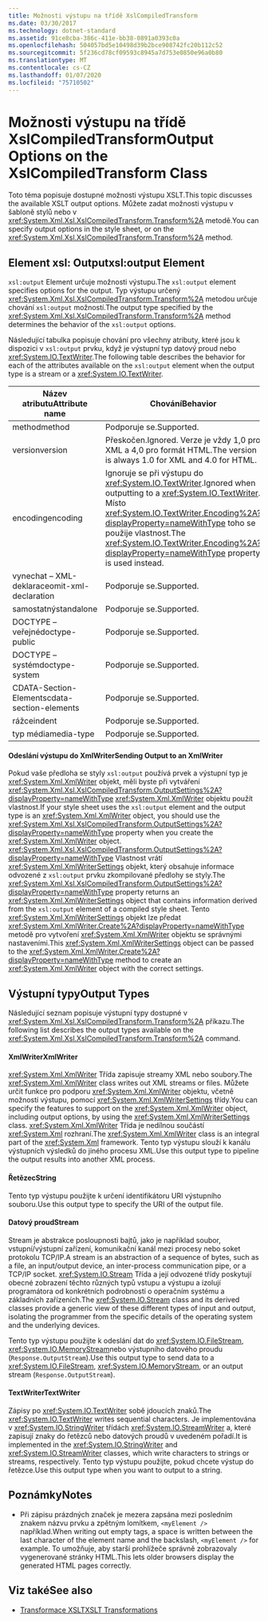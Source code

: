 ```yaml
---
title: Možnosti výstupu na třídě XslCompiledTransform
ms.date: 03/30/2017
ms.technology: dotnet-standard
ms.assetid: 91ce8cba-386c-411e-bb38-0891a0393c0a
ms.openlocfilehash: 504057bd5e10498d39b2bce908742fc20b112c52
ms.sourcegitcommit: 5f236cd78cf09593c8945a7d753e0850e96a0b80
ms.translationtype: MT
ms.contentlocale: cs-CZ
ms.lasthandoff: 01/07/2020
ms.locfileid: "75710502"
---
```

# <a name="output-options-on-the-xslcompiledtransform-class"></a><span data-ttu-id="77ec1-102">Možnosti výstupu na třídě XslCompiledTransform</span><span class="sxs-lookup"><span data-stu-id="77ec1-102">Output Options on the XslCompiledTransform Class</span></span>
<span data-ttu-id="77ec1-103">Toto téma popisuje dostupné možnosti výstupu XSLT.</span><span class="sxs-lookup"><span data-stu-id="77ec1-103">This topic discusses the available XSLT output options.</span></span> <span data-ttu-id="77ec1-104">Můžete zadat možnosti výstupu v šabloně stylů nebo v <xref:System.Xml.Xsl.XslCompiledTransform.Transform%2A> metodě.</span><span class="sxs-lookup"><span data-stu-id="77ec1-104">You can specify output options in the style sheet, or on the <xref:System.Xml.Xsl.XslCompiledTransform.Transform%2A> method.</span></span>  
  
## <a name="xsloutput-element"></a><span data-ttu-id="77ec1-105">Element xsl: Output</span><span class="sxs-lookup"><span data-stu-id="77ec1-105">xsl:output Element</span></span>  
 <span data-ttu-id="77ec1-106">`xsl:output` Element určuje možnosti výstupu.</span><span class="sxs-lookup"><span data-stu-id="77ec1-106">The `xsl:output` element specifies options for the output.</span></span> <span data-ttu-id="77ec1-107">Typ výstupu určený <xref:System.Xml.Xsl.XslCompiledTransform.Transform%2A> metodou určuje chování `xsl:output` možností.</span><span class="sxs-lookup"><span data-stu-id="77ec1-107">The output type specified by the <xref:System.Xml.Xsl.XslCompiledTransform.Transform%2A> method determines the behavior of the `xsl:output` options.</span></span>  
  
 <span data-ttu-id="77ec1-108">Následující tabulka popisuje chování pro všechny atributy, které jsou k dispozici v `xsl:output` prvku, když je výstupní typ datový proud nebo <xref:System.IO.TextWriter>.</span><span class="sxs-lookup"><span data-stu-id="77ec1-108">The following table describes the behavior for each of the attributes available on the `xsl:output` element when the output type is a stream or a <xref:System.IO.TextWriter>.</span></span>  
  
|<span data-ttu-id="77ec1-109">Název atributu</span><span class="sxs-lookup"><span data-stu-id="77ec1-109">Attribute name</span></span>|<span data-ttu-id="77ec1-110">Chování</span><span class="sxs-lookup"><span data-stu-id="77ec1-110">Behavior</span></span>|  
|--------------------|--------------|  
|<span data-ttu-id="77ec1-111">method</span><span class="sxs-lookup"><span data-stu-id="77ec1-111">method</span></span>|<span data-ttu-id="77ec1-112">Podporuje se.</span><span class="sxs-lookup"><span data-stu-id="77ec1-112">Supported.</span></span>|  
|<span data-ttu-id="77ec1-113">version</span><span class="sxs-lookup"><span data-stu-id="77ec1-113">version</span></span>|<span data-ttu-id="77ec1-114">Přeskočen.</span><span class="sxs-lookup"><span data-stu-id="77ec1-114">Ignored.</span></span> <span data-ttu-id="77ec1-115">Verze je vždy 1,0 pro XML a 4,0 pro formát HTML.</span><span class="sxs-lookup"><span data-stu-id="77ec1-115">The version is always 1.0 for XML and 4.0 for HTML.</span></span>|  
|<span data-ttu-id="77ec1-116">encoding</span><span class="sxs-lookup"><span data-stu-id="77ec1-116">encoding</span></span>|<span data-ttu-id="77ec1-117">Ignoruje se při výstupu do <xref:System.IO.TextWriter>.</span><span class="sxs-lookup"><span data-stu-id="77ec1-117">Ignored when outputting to a <xref:System.IO.TextWriter>.</span></span> <span data-ttu-id="77ec1-118">Místo <xref:System.IO.TextWriter.Encoding%2A?displayProperty=nameWithType> toho se použije vlastnost.</span><span class="sxs-lookup"><span data-stu-id="77ec1-118">The <xref:System.IO.TextWriter.Encoding%2A?displayProperty=nameWithType> property is used instead.</span></span>|  
|<span data-ttu-id="77ec1-119">vynechat – XML-deklarace</span><span class="sxs-lookup"><span data-stu-id="77ec1-119">omit-xml-declaration</span></span>|<span data-ttu-id="77ec1-120">Podporuje se.</span><span class="sxs-lookup"><span data-stu-id="77ec1-120">Supported.</span></span>|  
|<span data-ttu-id="77ec1-121">samostatný</span><span class="sxs-lookup"><span data-stu-id="77ec1-121">standalone</span></span>|<span data-ttu-id="77ec1-122">Podporuje se.</span><span class="sxs-lookup"><span data-stu-id="77ec1-122">Supported.</span></span>|  
|<span data-ttu-id="77ec1-123">DOCTYPE – veřejné</span><span class="sxs-lookup"><span data-stu-id="77ec1-123">doctype-public</span></span>|<span data-ttu-id="77ec1-124">Podporuje se.</span><span class="sxs-lookup"><span data-stu-id="77ec1-124">Supported.</span></span>|  
|<span data-ttu-id="77ec1-125">DOCTYPE – systém</span><span class="sxs-lookup"><span data-stu-id="77ec1-125">doctype-system</span></span>|<span data-ttu-id="77ec1-126">Podporuje se.</span><span class="sxs-lookup"><span data-stu-id="77ec1-126">Supported.</span></span>|  
|<span data-ttu-id="77ec1-127">CDATA-Section-Elements</span><span class="sxs-lookup"><span data-stu-id="77ec1-127">cdata-section-elements</span></span>|<span data-ttu-id="77ec1-128">Podporuje se.</span><span class="sxs-lookup"><span data-stu-id="77ec1-128">Supported.</span></span>|  
|<span data-ttu-id="77ec1-129">rážce</span><span class="sxs-lookup"><span data-stu-id="77ec1-129">indent</span></span>|<span data-ttu-id="77ec1-130">Podporuje se.</span><span class="sxs-lookup"><span data-stu-id="77ec1-130">Supported.</span></span>|  
|<span data-ttu-id="77ec1-131">typ média</span><span class="sxs-lookup"><span data-stu-id="77ec1-131">media-type</span></span>|<span data-ttu-id="77ec1-132">Podporuje se.</span><span class="sxs-lookup"><span data-stu-id="77ec1-132">Supported.</span></span>|  
  
#### <a name="sending-output-to-an-xmlwriter"></a><span data-ttu-id="77ec1-133">Odeslání výstupu do XmlWriter</span><span class="sxs-lookup"><span data-stu-id="77ec1-133">Sending Output to an XmlWriter</span></span>  
 <span data-ttu-id="77ec1-134">Pokud vaše předloha se styly `xsl:output` používá prvek a výstupní typ je <xref:System.Xml.XmlWriter> objekt, měli byste při vytváření <xref:System.Xml.Xsl.XslCompiledTransform.OutputSettings%2A?displayProperty=nameWithType> <xref:System.Xml.XmlWriter> objektu použít vlastnost.</span><span class="sxs-lookup"><span data-stu-id="77ec1-134">If your style sheet uses the `xsl:output` element and the output type is an <xref:System.Xml.XmlWriter> object, you should use the <xref:System.Xml.Xsl.XslCompiledTransform.OutputSettings%2A?displayProperty=nameWithType> property when you create the <xref:System.Xml.XmlWriter> object.</span></span> <span data-ttu-id="77ec1-135"><xref:System.Xml.Xsl.XslCompiledTransform.OutputSettings%2A?displayProperty=nameWithType> Vlastnost vrátí <xref:System.Xml.XmlWriterSettings> objekt, který obsahuje informace odvozené z `xsl:output` prvku zkompilované předlohy se styly.</span><span class="sxs-lookup"><span data-stu-id="77ec1-135">The <xref:System.Xml.Xsl.XslCompiledTransform.OutputSettings%2A?displayProperty=nameWithType> property returns an <xref:System.Xml.XmlWriterSettings> object that contains information derived from the `xsl:output` element of a compiled style sheet.</span></span> <span data-ttu-id="77ec1-136">Tento <xref:System.Xml.XmlWriterSettings> objekt lze předat <xref:System.Xml.XmlWriter.Create%2A?displayProperty=nameWithType> metodě pro vytvoření <xref:System.Xml.XmlWriter> objektu se správnými nastaveními.</span><span class="sxs-lookup"><span data-stu-id="77ec1-136">This <xref:System.Xml.XmlWriterSettings> object can be passed to the <xref:System.Xml.XmlWriter.Create%2A?displayProperty=nameWithType> method to create an <xref:System.Xml.XmlWriter> object with the correct settings.</span></span>  
  
## <a name="output-types"></a><span data-ttu-id="77ec1-137">Výstupní typy</span><span class="sxs-lookup"><span data-stu-id="77ec1-137">Output Types</span></span>  
 <span data-ttu-id="77ec1-138">Následující seznam popisuje výstupní typy dostupné v <xref:System.Xml.Xsl.XslCompiledTransform.Transform%2A> příkazu.</span><span class="sxs-lookup"><span data-stu-id="77ec1-138">The following list describes the output types available on the <xref:System.Xml.Xsl.XslCompiledTransform.Transform%2A> command.</span></span>  
  
#### <a name="xmlwriter"></a><span data-ttu-id="77ec1-139">XmlWriter</span><span class="sxs-lookup"><span data-stu-id="77ec1-139">XmlWriter</span></span>  
 <span data-ttu-id="77ec1-140"><xref:System.Xml.XmlWriter> Třída zapisuje streamy XML nebo soubory.</span><span class="sxs-lookup"><span data-stu-id="77ec1-140">The <xref:System.Xml.XmlWriter> class writes out XML streams or files.</span></span> <span data-ttu-id="77ec1-141">Můžete určit funkce pro podporu <xref:System.Xml.XmlWriter> objektu, včetně možností výstupu, pomocí <xref:System.Xml.XmlWriterSettings> třídy.</span><span class="sxs-lookup"><span data-stu-id="77ec1-141">You can specify the features to support on the <xref:System.Xml.XmlWriter> object, including output options, by using the <xref:System.Xml.XmlWriterSettings> class.</span></span> <span data-ttu-id="77ec1-142"><xref:System.Xml.XmlWriter> Třída je nedílnou součástí <xref:System.Xml> rozhraní.</span><span class="sxs-lookup"><span data-stu-id="77ec1-142">The <xref:System.Xml.XmlWriter> class is an integral part of the <xref:System.Xml> framework.</span></span> <span data-ttu-id="77ec1-143">Tento typ výstupu slouží k kanálu výstupních výsledků do jiného procesu XML.</span><span class="sxs-lookup"><span data-stu-id="77ec1-143">Use this output type to pipeline the output results into another XML process.</span></span>  
  
#### <a name="string"></a><span data-ttu-id="77ec1-144">Řetězec</span><span class="sxs-lookup"><span data-stu-id="77ec1-144">String</span></span>  
 <span data-ttu-id="77ec1-145">Tento typ výstupu použijte k určení identifikátoru URI výstupního souboru.</span><span class="sxs-lookup"><span data-stu-id="77ec1-145">Use this output type to specify the URI of the output file.</span></span>  
  
#### <a name="stream"></a><span data-ttu-id="77ec1-146">Datový proud</span><span class="sxs-lookup"><span data-stu-id="77ec1-146">Stream</span></span>  
 <span data-ttu-id="77ec1-147">Stream je abstrakce posloupnosti bajtů, jako je například soubor, vstupní/výstupní zařízení, komunikační kanál mezi procesy nebo soket protokolu TCP/IP.</span><span class="sxs-lookup"><span data-stu-id="77ec1-147">A stream is an abstraction of a sequence of bytes, such as a file, an input/output device, an inter-process communication pipe, or a TCP/IP socket.</span></span> <span data-ttu-id="77ec1-148"><xref:System.IO.Stream> Třída a její odvozené třídy poskytují obecné zobrazení těchto různých typů vstupu a výstupu a izolují programátora od konkrétních podrobností o operačním systému a základních zařízeních.</span><span class="sxs-lookup"><span data-stu-id="77ec1-148">The <xref:System.IO.Stream> class and its derived classes provide a generic view of these different types of input and output, isolating the programmer from the specific details of the operating system and the underlying devices.</span></span>  
  
 <span data-ttu-id="77ec1-149">Tento typ výstupu použijte k odeslání dat do <xref:System.IO.FileStream>, <xref:System.IO.MemoryStream>nebo výstupního datového proudu (`Response.OutputStream`).</span><span class="sxs-lookup"><span data-stu-id="77ec1-149">Use this output type to send data to a <xref:System.IO.FileStream>, <xref:System.IO.MemoryStream>, or an output stream (`Response.OutputStream`).</span></span>  
  
#### <a name="textwriter"></a><span data-ttu-id="77ec1-150">TextWriter</span><span class="sxs-lookup"><span data-stu-id="77ec1-150">TextWriter</span></span>  
 <span data-ttu-id="77ec1-151">Zápisy po <xref:System.IO.TextWriter> sobě jdoucích znaků.</span><span class="sxs-lookup"><span data-stu-id="77ec1-151">The <xref:System.IO.TextWriter> writes sequential characters.</span></span> <span data-ttu-id="77ec1-152">Je implementována v <xref:System.IO.StringWriter> třídách <xref:System.IO.StreamWriter> a, které zapisují znaky do řetězců nebo datových proudů v uvedeném pořadí.</span><span class="sxs-lookup"><span data-stu-id="77ec1-152">It is implemented in the <xref:System.IO.StringWriter> and <xref:System.IO.StreamWriter> classes, which write characters to strings or streams, respectively.</span></span> <span data-ttu-id="77ec1-153">Tento typ výstupu použijte, pokud chcete výstup do řetězce.</span><span class="sxs-lookup"><span data-stu-id="77ec1-153">Use this output type when you want to output to a string.</span></span>  
  
## <a name="notes"></a><span data-ttu-id="77ec1-154">Poznámky</span><span class="sxs-lookup"><span data-stu-id="77ec1-154">Notes</span></span>  
  
- <span data-ttu-id="77ec1-155">Při zápisu prázdných značek je mezera zapsána mezi posledním znakem názvu prvku a zpětným lomítkem, `<myElement />` například.</span><span class="sxs-lookup"><span data-stu-id="77ec1-155">When writing out empty tags, a space is written between the last character of the element name and the backslash, `<myElement />` for example.</span></span> <span data-ttu-id="77ec1-156">To umožňuje, aby starší prohlížeče správně zobrazovaly vygenerované stránky HTML.</span><span class="sxs-lookup"><span data-stu-id="77ec1-156">This lets older browsers display the generated HTML pages correctly.</span></span>  
  
## <a name="see-also"></a><span data-ttu-id="77ec1-157">Viz také</span><span class="sxs-lookup"><span data-stu-id="77ec1-157">See also</span></span>

- [<span data-ttu-id="77ec1-158">Transformace XSLT</span><span class="sxs-lookup"><span data-stu-id="77ec1-158">XSLT Transformations</span></span>](../../../../docs/standard/data/xml/xslt-transformations.md)
